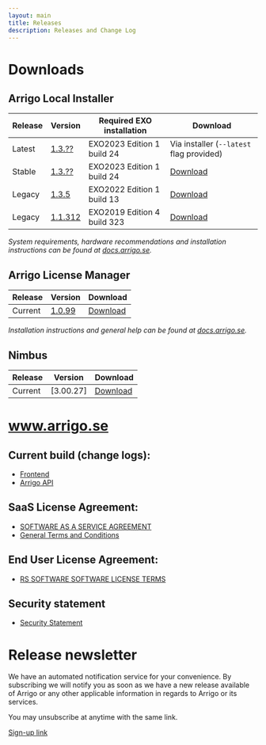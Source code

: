 ```yaml
---
layout: main
title: Releases
description: Releases and Change Log
---
```


# Downloads

## Arrigo Local Installer

| Release  | Version                                      | Required EXO installation | Download |
| -------- | -------------------------------------------- | ------------------------- | --------    
| Latest   | [1.3.??](./arrigolocalinstaller.html#135) | EXO2023 Edition 1 build 24 | Via installer (`--latest` flag provided) |
| Stable   | [1.3.??](./arrigolocalinstaller.html#134) | EXO2023 Edition 1 build 24 | [Download](https://arrigo.blob.core.windows.net/arrigo/stable/ArrigoLocalInstaller-EXO2023Edition1_24-1.3.??.exe) |
| Legacy | [1.3.5](./arrigolocalinstaller.html#11312) | EXO2022 Edition 1 build 13 | [Download](https://arrigo.blob.core.windows.net/arrigo/stable/ArrigoLocalInstaller-EXO2022Edition1_13-1.3.5.exe) |
| Legacy | [1.1.312](./arrigolocalinstaller.html#11312) | EXO2019 Edition 4 build 323 | [Download](https://arrigo.blob.core.windows.net/arrigo/stable/ArrigoLocalInstaller-EXO2019Edition4_323-1.1.312.exe) |

*System requirements, hardware recommendations and installation instructions can be found at [docs.arrigo.se](https://docs.arrigo.se/Install%20and%20Configure).*

## Arrigo License Manager

| Release  | Version                                      |  Download |
| -------- | -------------------------------------------- |  --------------------------------- |
| Current  | [1.0.99](./arrigolicensemanager.html#1091)   |  [Download](https://arrigo.blob.core.windows.net/arrigo/stable/License-Manager-Installer.1.0.99.exe) |

*Installation instructions and general help can be found at [docs.arrigo.se](https://docs.arrigo.se/Install%20and%20Configure/02_Arrigo%20License%20Manager%20installer/).*

## Nimbus

| Release  | Version                                      |  Download |
| -------- | -------------------------------------------- |  --------------------------------- |
| Current  | [3.00.27]   |  [Download](https://arrigo.blob.core.windows.net/downloads/Nimbus_Alarm_Server_3.00.27_for_Arrigo_Setup.exe) |

# www.arrigo.se

## Current build (change logs): 
- [Frontend](./frontend.html)
- [Arrigo API](./arrigoapi.html)

## SaaS License Agreement: 
- [SOFTWARE AS A SERVICE AGREEMENT](./RS_SaaS-Terms%2024-03-2021.pdf)
- [General Terms and Conditions](./2019%20-%20Eng%20IT%20Services%202014.pdf)

## End User License Agreement: 
- [RS SOFTWARE SOFTWARE LICENSE TERMS](./RS_EULA_%203-04-2021%20_for%20distributionGeneric.pdf)

## Security statement
- [Security Statement](./securitystatement.md)

# Release newsletter

We have an automated notification service for your convenience. By subscribing we will notify you as soon as we have a new release available of Arrigo or any other applicable information in regards to Arrigo or its services.

You may unsubscribe at anytime with the same link.

[Sign-up link](http://eepurl.com/hTdlmX)
